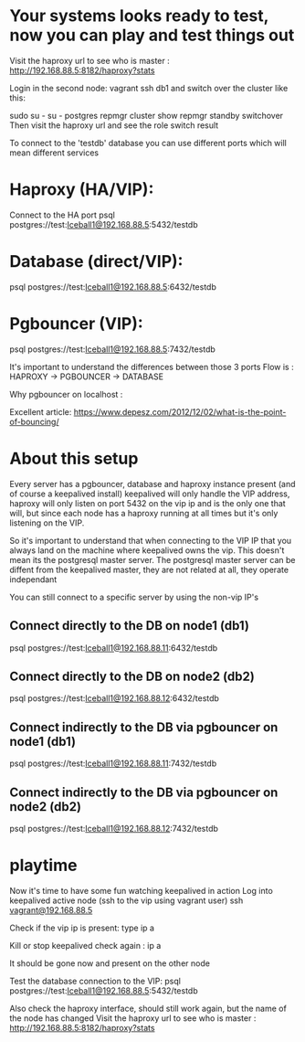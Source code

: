 # Your systems looks ready to test, now you can play and test things out 
Visit the haproxy url to see who is master : http://192.168.88.5:8182/haproxy?stats

Login in the second node: vagrant ssh db1 and switch over the cluster like this:

sudo su - 
su - postgres
repmgr cluster show
repmgr standby switchover
Then visit the haproxy url and see the role switch result

To connect to the 'testdb' database you can use different ports which will mean different services

# Haproxy (HA/VIP):
Connect to the HA port psql postgres://test:Iceball1@192.168.88.5:5432/testdb

# Database (direct/VIP):
psql postgres://test:Iceball1@192.168.88.5:6432/testdb

# Pgbouncer (VIP):
psql postgres://test:Iceball1@192.168.88.5:7432/testdb

It's important to understand the differences between those 3 ports
Flow is :  HAPROXY -> PGBOUNCER -> DATABASE

Why pgbouncer on localhost :

Excellent article: https://www.depesz.com/2012/12/02/what-is-the-point-of-bouncing/

# About this setup
Every server has a pgbouncer, database and haproxy instance present (and of course a keepalived install)
keepalived will only handle the VIP address, haproxy will only listen on port 5432 on the vip ip and is the only one that will, but since each node has 
a haproxy running at all times but it's only listening on the VIP.

So it's important to understand that when connecting to the VIP IP that you always land on the machine where keepalived owns the vip.
This doesn't mean its the postgresql master server.
The postgresql master server can be diffent from the keepalived master, they are not related at all, they operate independant

You can still connect to a specific server by using the non-vip IP's

## Connect directly to the DB on node1 (db1)
psql postgres://test:Iceball1@192.168.88.11:6432/testdb

## Connect directly to the DB on node2 (db2)
psql postgres://test:Iceball1@192.168.88.12:6432/testdb

## Connect indirectly to the DB via pgbouncer on node1 (db1)
psql postgres://test:Iceball1@192.168.88.11:7432/testdb

## Connect indirectly to the DB via pgbouncer on node2 (db2)
psql postgres://test:Iceball1@192.168.88.12:7432/testdb

# playtime

Now it's time to have some fun watching keepalived in action
Log into keepalived active node (ssh to the vip using vagrant user)
ssh vagrant@192.168.88.5

Check if the vip ip is present:
type ip a

Kill or stop keepalived
check again : ip a

It should be gone now and present on the other node

Test the database connection to the VIP:
psql postgres://test:Iceball1@192.168.88.5:5432/testdb

Also check the haproxy interface, should still work again, but the name of the node has changed
Visit the haproxy url to see who is master : http://192.168.88.5:8182/haproxy?stats

